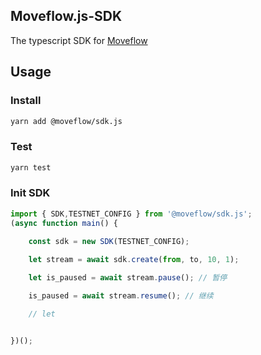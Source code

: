 ## Moveflow.js-SDK
The typescript SDK for [Moveflow](https://github.com/Move-flow/moveflow)

## Usage

### Install
```bash
yarn add @moveflow/sdk.js
```

### Test
```bash
yarn test
```

### Init SDK

```ts
import { SDK,TESTNET_CONFIG } from '@moveflow/sdk.js';
(async function main() {
    
    const sdk = new SDK(TESTNET_CONFIG);

    let stream = await sdk.create(from, to, 10, 1);

    let is_paused = await stream.pause(); // 暂停

    is_paused = await stream.resume(); // 继续

    // let 


})();
```
